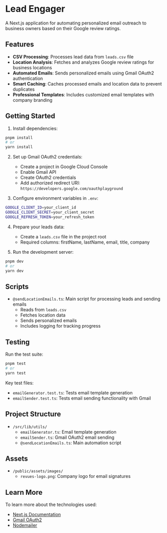 # Lead Engager

A Next.js application for automating personalized email outreach to business owners based on their Google review ratings.

## Features

- **CSV Processing**: Processes lead data from `leads.csv` file
- **Location Analysis**: Fetches and analyzes Google review ratings for business locations
- **Automated Emails**: Sends personalized emails using Gmail OAuth2 authentication
- **Smart Caching**: Caches processed emails and location data to prevent duplicates
- **Professional Templates**: Includes customized email templates with company branding

## Getting Started

1. Install dependencies:
```bash
pnpm install
# or
yarn install
```

2. Set up Gmail OAuth2 credentials:
   - Create a project in Google Cloud Console
   - Enable Gmail API
   - Create OAuth2 credentials
   - Add authorized redirect URI: `https://developers.google.com/oauthplayground`

3. Configure environment variables in `.env`:
```bash
GOOGLE_CLIENT_ID=your_client_id
GOOGLE_CLIENT_SECRET=your_client_secret
GOOGLE_REFRESH_TOKEN=your_refresh_token
```

4. Prepare your leads data:
   - Create a `leads.csv` file in the project root
   - Required columns: firstName, lastName, email, title, company

5. Run the development server:
```bash
pnpm dev
# or
yarn dev
```

## Scripts

- `@sendLocationEmails.ts`: Main script for processing leads and sending emails
  - Reads from `leads.csv`
  - Fetches location data
  - Sends personalized emails
  - Includes logging for tracking progress

## Testing

Run the test suite:
```bash
pnpm test
# or
yarn test
```

Key test files:
- `emailGenerator.test.ts`: Tests email template generation
- `emailSender.test.ts`: Tests email sending functionality with Gmail

## Project Structure

- `/src/lib/utils/`
  - `emailGenerator.ts`: Email template generation
  - `emailSender.ts`: Gmail OAuth2 email sending
  - `@sendLocationEmails.ts`: Main automation script

## Assets

- `/public/assets/images/`
  - `revues-logo.png`: Company logo for email signatures

## Learn More

To learn more about the technologies used:
- [Next.js Documentation](https://nextjs.org/docs)
- [Gmail OAuth2](https://developers.google.com/gmail/api/auth/web-server)
- [Nodemailer](https://nodemailer.com/about/)
